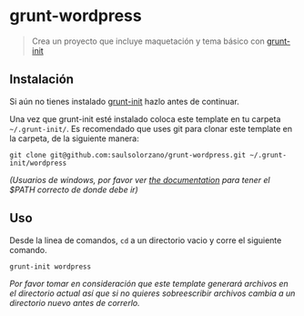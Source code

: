 # grunt-wordpress

> Crea un proyecto que incluye maquetación y tema básico con [grunt-init][]

[grunt-init]: http://gruntjs.com/project-scaffolding

## Instalación
Si aún no tienes instalado [grunt-init][] hazlo antes de continuar.

Una vez que grunt-init esté instalado coloca este template en tu carpeta `~/.grunt-init/`. Es recomendado que uses git para clonar este template en la carpeta, de la siguiente manera:

```
git clone git@github.com:saulsolorzano/grunt-wordpress.git ~/.grunt-init/wordpress
```

_(Usuarios de windows, por favor ver [the documentation][grunt-init] para tener el $PATH correcto de donde debe ir)_

## Uso

Desde la linea de comandos, `cd` a un directorio vacio y corre el siguiente comando.

```
grunt-init wordpress
```

_Por favor tomar en consideración que este template generará archivos en el directorio actual así que si no quieres sobreescribir archivos cambia a un directorio nuevo antes de correrlo._